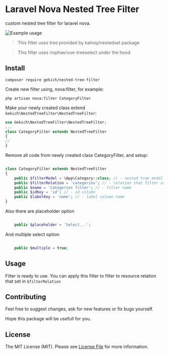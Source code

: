 # Laravel Nova Nested Tree Filter
custom nested tree filter for laravel nova.

![Example usage](https://i.imgur.com/3R0cfqU.png)

> This filter uses tree provided by kalnoy/nestedset package

> This filter uses riophae/vue-treeselect under the hood 

## Install

```
composer require gekich/nested-tree-filter
```
Create new filter using, nova:filter, for example:
```
php artisan nova:filter CategoryFilter
```
Make your newly created class extend ```Gekich\NestedTreeFilter\NestedTreeFilter```: 
```php
use Gekich\NestedTreeFilter\NestedTreeFilter;
...
class CategoryFilter extends NestedTreeFilter 
{
//
}
```
Remove all code from newly created class CategoryFilter, and setup: 
```php

class CategoryFilter extends NestedTreeFilter
{
    public $filterModel = \App\Category::class; // - nested tree model 
    public $filterRelation = 'categories'; // - relation that filter uses
    public $name = 'Categories filter'; // - filter name
    public $idKey = 'id'; // - id column
    public $labelKey = 'name'; // - label column name
}

```

Also there are placeholder option
```php 

    public $placeholder = 'Select...'; 
```

And multiple select option
```php 

    public $multiple = true;
```

## Usage 


Filter is ready to use. You can apply this filter to filter to resource relation that set in ```$filterRelation```


## Contributing

Feel free to suggest changes, ask for new features or fix bugs yourself. 

Hope this package will be usefull for you.


## License

The MIT License (MIT). Please see [License File](LICENSE.md) for more information.
